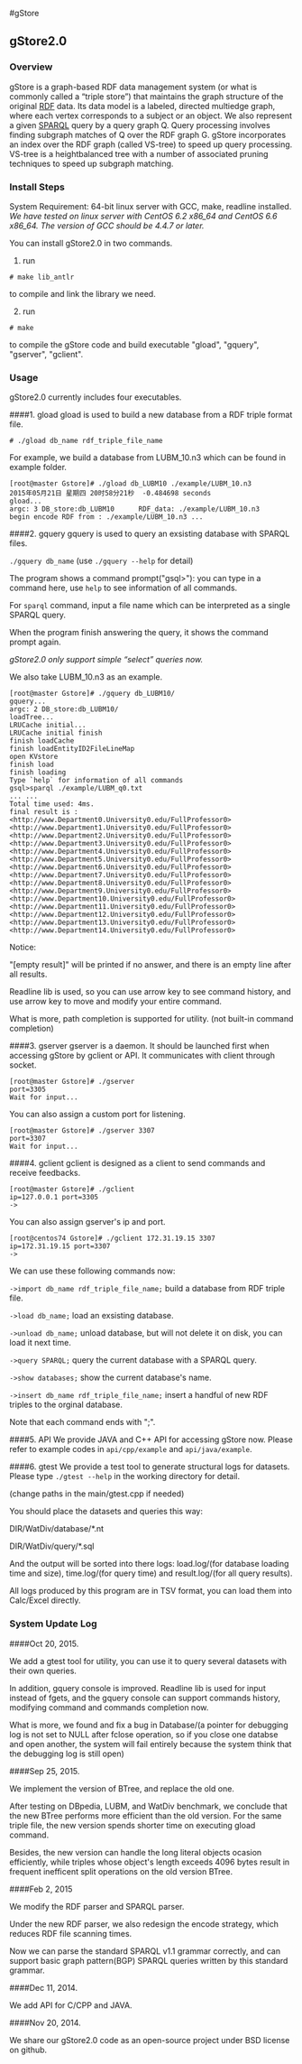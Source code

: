 #gStore

## gStore2.0

### Overview
gStore is a graph-based RDF data management system (or what is commonly called a “triple store”) that maintains the graph structure of the original [RDF](http://www.w3.org/TR/rdf11-concepts/) data. Its data model is a labeled, directed multiedge graph, where each vertex corresponds to a subject or an object. We also represent a given [SPARQL](http://www.w3.org/TR/sparql11-overview/) query by a query graph Q. Query processing involves finding subgraph matches of Q over the RDF graph G. gStore incorporates an index over the RDF graph (called VS-tree) to speed up query processing. VS-tree is a heightbalanced tree with a number of associated pruning techniques to speed up subgraph matching.

### Install Steps
System Requirement: 64-bit linux server with GCC, make, readline installed.
*We have tested on linux server with CentOS 6.2 x86_64 and CentOS 6.6 x86_64. The version of GCC should be 4.4.7 or later.*

You can install gStore2.0 in two commands. 

1) run

`# make lib_antlr`

to compile and link the library we need.

2) run

`# make` 

to compile the gStore code and build executable "gload", "gquery", "gserver", "gclient".


### Usage
gStore2.0 currently includes four executables.

####1. gload
gload is used to build a new database from a RDF triple format file.

`# ./gload db_name rdf_triple_file_name`

For example, we build a database from LUBM_10.n3 which can be found in example folder.

    [root@master Gstore]# ./gload db_LUBM10 ./example/LUBM_10.n3 
    2015年05月21日 星期四 20时58分21秒  -0.484698 seconds
    gload...
    argc: 3 DB_store:db_LUBM10      RDF_data: ./example/LUBM_10.n3  
    begin encode RDF from : ./example/LUBM_10.n3 ...

####2. gquery
gquery is used to query an exsisting database with SPARQL files.

`./gquery db_name`  (use `./gquery --help` for detail)

The program shows a command prompt("gsql>"): you can type in a command here, use `help` to see information of all commands.

For `sparql` command, input a file name which can be interpreted as a single SPARQL query. 

When the program finish answering the query, it shows the command prompt again. 

*gStore2.0 only support simple “select” queries now.*

We also take LUBM_10.n3 as an example.

    [root@master Gstore]# ./gquery db_LUBM10/
    gquery...
    argc: 2 DB_store:db_LUBM10/
    loadTree...
    LRUCache initial...
    LRUCache initial finish
    finish loadCache
    finish loadEntityID2FileLineMap
    open KVstore
    finish load
    finish loading
	Type `help` for information of all commands
    gsql>sparql ./example/LUBM_q0.txt
    ... ...
    Total time used: 4ms.
    final result is : 
    <http://www.Department0.University0.edu/FullProfessor0>
    <http://www.Department1.University0.edu/FullProfessor0>
    <http://www.Department2.University0.edu/FullProfessor0>
    <http://www.Department3.University0.edu/FullProfessor0>
    <http://www.Department4.University0.edu/FullProfessor0>
    <http://www.Department5.University0.edu/FullProfessor0>
    <http://www.Department6.University0.edu/FullProfessor0>
    <http://www.Department7.University0.edu/FullProfessor0>
    <http://www.Department8.University0.edu/FullProfessor0>
    <http://www.Department9.University0.edu/FullProfessor0>
    <http://www.Department10.University0.edu/FullProfessor0>
    <http://www.Department11.University0.edu/FullProfessor0>
    <http://www.Department12.University0.edu/FullProfessor0>
    <http://www.Department13.University0.edu/FullProfessor0>
    <http://www.Department14.University0.edu/FullProfessor0>

Notice: 

"[empty result]" will be printed if no answer, and there is an empty line after all results.

Readline lib is used, so you can use <UP> arrow key to see command history, and use <LEFT> arrow key to move and modify your entire command.

What is more, path completion is supported for utility. (not built-in command completion)

####3. gserver
gserver is a daemon. It should be launched first when accessing gStore by gclient or API. It communicates with client through socket. 

    [root@master Gstore]# ./gserver 
    port=3305
    Wait for input...

You can also assign a custom port for listening.

    [root@master Gstore]# ./gserver 3307
    port=3307
    Wait for input...

####4. gclient
gclient is designed as a client to send commands and receive feedbacks.

    [root@master Gstore]# ./gclient 
    ip=127.0.0.1 port=3305
    ->

You can also assign gserver's ip and port.

    [root@centos74 Gstore]# ./gclient 172.31.19.15 3307
    ip=172.31.19.15 port=3307
    ->


We can use these following commands now:

`->import db_name rdf_triple_file_name;`
build a database from RDF triple file.

`->load db_name;`
load an exsisting database.

`->unload db_name;`
unload database, but will not delete it on disk, you can load it next time.

`->query SPARQL;`
query the current database with a SPARQL query.

`->show databases;`
show the current database's name.

`->insert db_name rdf_triple_file_name;`
insert a handful of new RDF triples to the orginal database.

Note that each command ends with ";".

####5. API
We provide JAVA and C++ API for accessing gStore now. Please refer to example codes in `api/cpp/example` and `api/java/example`.

####6. gtest
We provide a test tool to generate structural logs for datasets. Please type `./gtest --help` in the working directory for detail.

(change paths in the main/gtest.cpp if needed)

You should place the datasets and queries this way: 

DIR/WatDiv/database/*.nt 

DIR/WatDiv/query/*.sql 

And the output will be sorted into there logs: load.log/(for database loading time and size), time.log/(for query time) and result.log/(for all query results).

All logs produced by this program are in TSV format, you can load them into Calc/Excel directly.

### System Update Log

####Oct 20, 2015.

We add a gtest tool for utility, you can use it to query several datasets with their own queries.

In addition, gquery console is improved. Readline lib is used for input instead of fgets, and the gquery console can support commands history, modifying command and commands completion now.

What is more, we found and fix a bug in Database/(a pointer for debugging log is not set to NULL after fclose operation, so if you close one databse and open another, the system will fail entirely because the system think that the debugging log is still open)

####Sep 25, 2015. 

We implement the version of BTree, and replace the old one.

After testing on DBpedia, LUBM, and WatDiv benchmark, we conclude that the new BTree performs more efficient than
the old version. For the same triple file, the new version spends shorter time on executing gload command.

Besides, the new version can handle the long literal objects ocasion efficiently, while triples whose object's length exceeds 4096 bytes result in frequent inefficent split operations on the old version BTree. 

####Feb 2, 2015

We modify the RDF parser and SPARQL parser.

Under the new RDF parser, we also redesign the encode strategy, which reduces RDF file scanning times.

Now we can parse the standard SPARQL v1.1 grammar correctly, and can support basic graph pattern(BGP) SPARQL queries written by this standard grammar.

####Dec 11, 2014.

We add API for C/CPP and JAVA.

####Nov 20, 2014.

We share our gStore2.0 code as an open-source project under BSD license on github.
